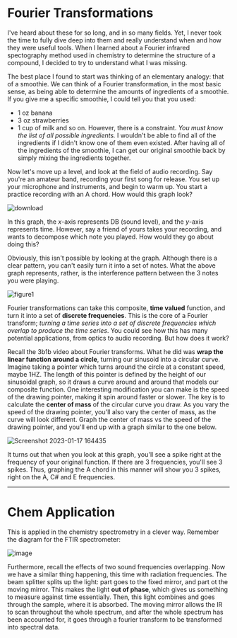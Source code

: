 # Fourier Transformations
<script type="text/x-mathjax-config"> MathJax.Hub.Config({ tex2jax: { skipTags: ['script', 'noscript', 'style', 'textarea', 'pre'], inlineMath: [['$','$']] } }); </script> <script src="https://cdn.mathjax.org/mathjax/latest/MathJax.js?config=TeX-AMS-MML_HTMLorMML" type="text/javascript"></script> 
I've heard about these for so long, and in so many fields. Yet, I never took the time to fully dive deep into them and really understand when and how they were useful tools. When I learned about a Fourier infrared spectography method used in chemistry to determine the structure of a compound, I decided to try to understand what I was missing.

The best place I found to start was thinking of an elementary analogy: that of a smoothie. We can think of a Fourier transformation, in the most basic sense, as being able to determine the amounts of ingredients of a smoothie. If you give me a specific smoothie, I could tell you that you used:
- 1 oz banana
- 3 oz strawberries
- 1 cup of milk
and so on. However, there is a constraint. *You must know the list of all possible ingredients.* I wouldn't be able to find all of the ingredients if I didn't know one of them even existed. After having all of the ingredients of the smoothie, I can get our original smoothie back by simply mixing the ingredients together.

Now let's move up a level, and look at the field of audio recording. Say you're an amateur band, recording your first song for release. You set up your microphone and instruments, and begin to warm up. You start a practice recording with an A chord. How would this graph look?

![download](https://user-images.githubusercontent.com/83550862/213028807-d1456868-5ca2-4e6c-8639-4d07961974dc.png)


In this graph, the $x$-axis represents DB (sound level), and the $y$-axis represents time. However, say a friend of yours takes your recording, and wants to decompose which note you played. How would they go about doing this?

Obviously, this isn't possible by looking at the graph. Although there is a clear pattern, you can't easily turn it into a set of notes. What the above graph represents, rather, is the interference pattern between the 3 notes you were playing. 

![figure1](https://user-images.githubusercontent.com/83550862/213028707-11a756c0-80d5-4bdc-8392-1a3f396d64a6.png)


Fourier transformations can take this composite, **time valued** function, and turn it into a set of **discrete frequencies**. This is the core of a Fourier transform; *turning a time series into a set of discrete frequencies which overlap to produce the time series*. You could see how this has many potential applications, from optics to audio recording. But how does it work?

Recall the 3b1b video about Fourier transforms. What he did was **wrap the linear function around a circle**, turning our sinusoid into a circular curve. Imagine taking a pointer which turns around the circle at a constant speed, maybe 1HZ. The length of this pointer is defined by the height of our sinusoidal graph, so it draws a curve around and around that models our composite function. One interesting modification you can make is the speed of the drawing pointer, making it spin around faster or slower. The key is to calculate the **center of mass** of the circular curve you draw. As you vary the speed of the drawing pointer, you'll also vary the center of mass, as the curve will look different. Graph the center of mass vs the speed of the drawing pointer, and you'll end up with a graph similar to the one below.

![Screenshot 2023-01-17 164435](https://user-images.githubusercontent.com/83550862/213028691-9c57f8ca-a2a7-4ea4-b119-27b296fe9d03.png)


It turns out that when you look at this graph, you'll see a spike right at the frequency of your original function. If there are 3 frequencies, you'll see 3 spikes. Thus, graphing the A chord in this manner will show you 3 spikes, right on the A, C# and E frequencies.

<hr>

# Chem Application

This is applied in the chemistry spectrometry in a clever way. Remember the diagram for the FTIR spectrometer:

![image](https://user-images.githubusercontent.com/83550862/215231681-401ca070-9203-4d4c-befd-6dbb20ab7185.png)


Furthermore, recall the effects of two sound frequencies overlapping. Now we have a similar thing happening, this time with radiation frequencies. The beam splitter splits up the light: part goes to the fixed mirror, and part ot the moving mirror. This makes the light **out of phase**, which gives us something to measure against time essentially. Then, this light combines and goes through the sample, where it is absorbed. The moving mirror allows the IR to scan throughout the whole spectrum, and after the whole spectrum has been accounted for, it goes through a fourier transform to be transformed into spectral data.

